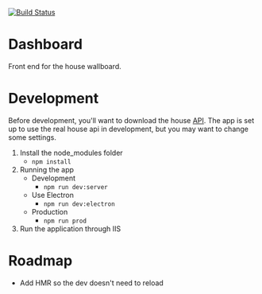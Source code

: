 [![Build Status](http://86.11.71.191:82/buildStatus/icon?job=Dashboard)](http://86.11.71.191:82/job/Dashboard/)
# Dashboard 
Front end for the house wallboard.

# Development
Before development, you'll want to download the house [API](https://github.com/WilliamJenner/HouseAPI).
The app is set up to use the real house api in development, but you may want to change some settings.

1. Install the node_modules folder 
    * ``npm install``
2. Running the app
    * Development 
        * `npm run dev:server`
    * Use Electron 
        * `npm run dev:electron`
    * Production 
        * `npm run prod`
3. Run the application through IIS
# Roadmap
- Add HMR so the dev doesn't need to reload
